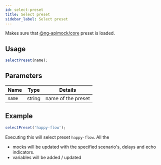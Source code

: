 ```yaml
---
id: select-preset
title: Select preset
sidebar_label: Select preset
---
```

Makes sure that [@ng-apimock/core](https://github.com/ng-apimock/core) preset is loaded.

## Usage
```typescript
selectPreset(name);
```

## Parameters
| Name | Type | Details |
| ---- | ---- | ------- |
| <code><var>name</var></code> | string | name of the preset |

## Example
```typescript
selectPreset('happy-flow'); 
```
Executing this will select preset `happy-flow`.
All the 
- mocks will be updated with the specified scenario's, delays and echo indicators.
- variables will be added / updated
